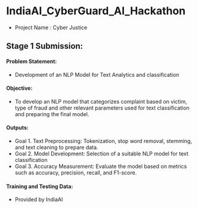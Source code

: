 # IndiaAI_CyberGuard_AI_Hackathon
- Project Name : Cyber Justice

## Stage 1 Submission:

#### Problem Statement:
- Development of an NLP Model for Text Analytics and classification

#### Objective:
- To develop an NLP model that categorizes complaint based on victim, type of fraud and other relevant parameters used for text classification and preparing the final model.

#### Outputs:
- Goal 1. Text Preprocessing: Tokenization, stop word removal, stemming, and text cleaning to prepare data.
- Goal 2. Model Development: Selection of a suitable NLP model for text classification
- Goal 3. Accuracy Measurement: Evaluate the model based on metrics such as accuracy, precision, recall, and F1-score.

#### Training and Testing Data:
- Provided by IndiaAI
